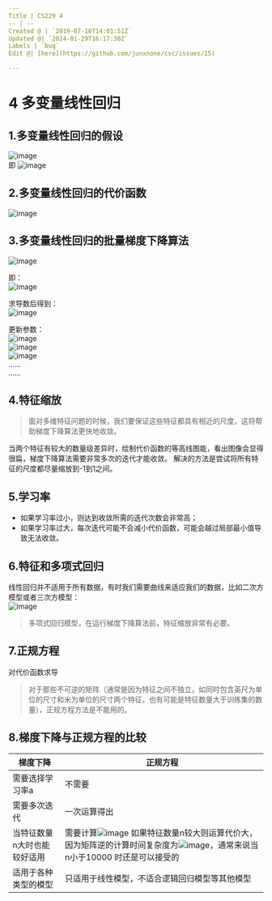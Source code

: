 ```yaml
---
Title | CS229 4
-- | --
Created @ | `2019-07-18T14:01:51Z`
Updated @| `2024-01-29T16:17:30Z`
Labels | `bug`
Edit @| [here](https://github.com/junxnone/csc/issues/15)

---
```

# 4 多变量线性回归

## 1.多变量线性回归的假设

![image](https://user-images.githubusercontent.com/2216970/51480155-4bdf4200-1dcb-11e9-90e8-587f8214bbf6.png)  
即 ![image](https://user-images.githubusercontent.com/2216970/51480261-8c3ec000-1dcb-11e9-84e5-586a1c8d5326.png)

## 2.多变量线性回归的代价函数

![image](https://user-images.githubusercontent.com/2216970/51480337-c1e3a900-1dcb-11e9-8940-c0b533648efd.png)

## 3.多变量线性回归的批量梯度下降算法

![image](https://user-images.githubusercontent.com/2216970/51480387-e3449500-1dcb-11e9-86f7-cfeec3eb6cda.png)   

即：  
![image](https://user-images.githubusercontent.com/2216970/51480392-e8094900-1dcb-11e9-8718-d75a0d8c889d.png)  

求导数后得到：  
![image](https://user-images.githubusercontent.com/2216970/51480395-eb043980-1dcb-11e9-86ca-f10c2a94b05d.png)  

更新参数：  
![image](https://user-images.githubusercontent.com/2216970/51480624-7382da00-1dcc-11e9-97a3-a6e8a49c567c.png)  
![image](https://user-images.githubusercontent.com/2216970/51480631-767dca80-1dcc-11e9-9366-913b2647f318.png)  
![image](https://user-images.githubusercontent.com/2216970/51480636-78478e00-1dcc-11e9-8ea4-c626aa5cc169.png)  
……  
……  

## 4.特征缩放

> 面对多维特征问题的时候，我们要保证这些特征都具有相近的尺度，这将帮助梯度下降算法更快地收敛。

当两个特征有较大的数量级差异时，绘制代价函数的等高线图能，看出图像会显得很扁，梯度下降算法需要非常多次的迭代才能收敛。
解决的方法是尝试将所有特征的尺度都尽量缩放到-1到1之间。

## 5.学习率

- 如果学习率过小，则达到收敛所需的迭代次数会非常高；
- 如果学习率过大，每次迭代可能不会减小代价函数，可能会越过局部最小值导致无法收敛。

## 6.特征和多项式回归

线性回归并不适用于所有数据，有时我们需要曲线来适应我们的数据，比如二次方模型或者三次方模型：  
![image](https://user-images.githubusercontent.com/2216970/51485551-5b658780-1dd9-11e9-8f6f-287364e4b342.png)  
> 多项式回归模型，在运行梯度下降算法前，特征缩放非常有必要。

## 7.正规方程

对代价函数求导
> 对于那些不可逆的矩阵（通常是因为特征之间不独立，如同时包含英尺为单位的尺寸和米为单位的尺寸两个特征，也有可能是特征数量大于训练集的数量），正规方程方法是不能用的。

## 8.梯度下降与正规方程的比较

梯度下降 | 正规方程
-- | --
需要选择学习率a | 不需要
需要多次迭代 | 一次运算得出
当特征数量n大时也能较好适用 | 需要计算![image](https://user-images.githubusercontent.com/2216970/51485975-6ff64f80-1dda-11e9-8b19-b095a7d069e0.png) 如果特征数量n较大则运算代价大，因为矩阵逆的计算时间复杂度为![image](https://user-images.githubusercontent.com/2216970/51485977-7258a980-1dda-11e9-9196-dbb954f2b792.png)，通常来说当n小于10000 时还是可以接受的
适用于各种类型的模型 | 只适用于线性模型，不适合逻辑回归模型等其他模型

